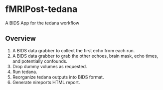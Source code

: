 # fMRIPost-tedana

A BIDS App for the tedana workflow

## Overview

1.  A BIDS data grabber to collect the first echo from each run.
2.  A BIDS data grabber to grab the other echoes, brain mask, echo times, and potentially confounds.
3.  Drop dummy volumes as requested.
4.  Run tedana.
5.  Reorganize tedana outputs into BIDS format.
6.  Generate nireports HTML report.

